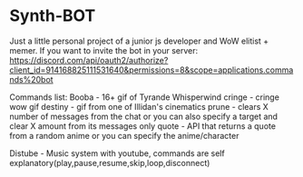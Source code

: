 # Synth-BOT
Just a little personal project of a junior js developer and WoW elitist + memer.
If you want to invite the bot in your server: https://discord.com/api/oauth2/authorize?client_id=914168825111531640&permissions=8&scope=applications.commands%20bot

Commands list: Booba - 16+ gif of Tyrande Whisperwind
cringe - cringe wow gif
destiny - gif from one of Illidan's cinematics
prune - clears X number of messages from the chat or you can also specify a target and clear X amount from its messages only
quote - API that returns a quote from a random anime or you can specify the anime/character

Distube - Music system with youtube, commands are self explanatory(play,pause,resume,skip,loop,disconnect)

